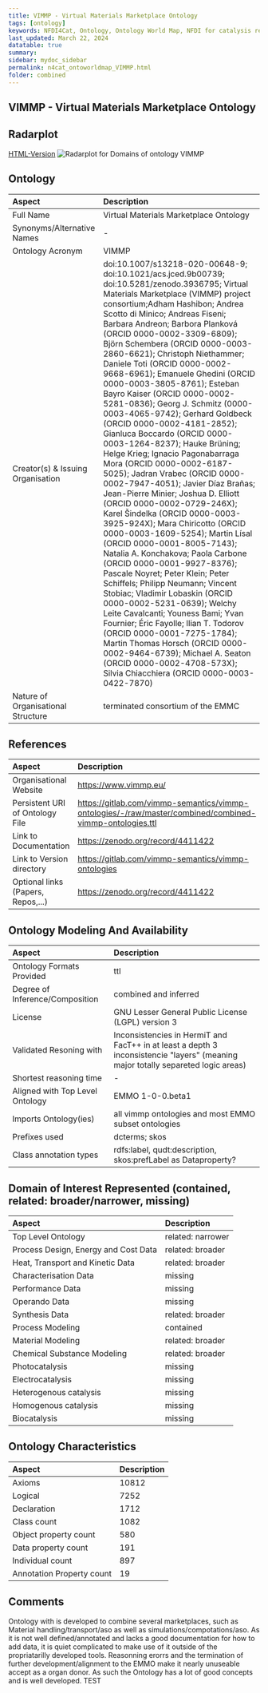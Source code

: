 ```yaml
---
title: VIMMP - Virtual Materials Marketplace Ontology
tags: [ontology]
keywords: NFDI4Cat, Ontology, Ontology World Map, NFDI for catalysis related research, semantic web
last_updated: March 22, 2024
datatable: true
summary:
sidebar: mydoc_sidebar
permalink: n4cat_ontoworldmap_VIMMP.html
folder: combined
---
```

## VIMMP - Virtual Materials Marketplace Ontology


 ## Radarplot 

 [HTML-Version](../radarplots/Radarplot_VIMMP.html) ![Radarplot for Domains of ontology VIMMP](../radarplots/Radarplot_VIMMP.svg) 
## Ontology

|Aspect |Description| 
 |:---|:---|
| Full Name | Virtual Materials Marketplace Ontology |
| Synonyms/Alternative Names | - |
| Ontology Acronym | VIMMP |
| Creator(s) & Issuing Organisation | doi:10.1007/s13218-020-00648-9; doi:10.1021/acs.jced.9b00739; doi:10.5281/zenodo.3936795; Virtual Materials Marketplace (VIMMP) project consortium;Adham Hashibon; Andrea Scotto di Minico; Andreas Fiseni; Barbara Andreon; Barbora Planková (ORCID 0000-0002-3309-6809); Björn Schembera (ORCID 0000-0003-2860-6621); Christoph Niethammer; Daniele Toti (ORCID 0000-0002-9668-6961); Emanuele Ghedini (ORCID 0000-0003-3805-8761); Esteban Bayro Kaiser (ORCID 0000-0002-5281-0836); Georg J. Schmitz (0000-0003-4065-9742); Gerhard Goldbeck (ORCID 0000-0002-4181-2852); Gianluca Boccardo (ORCID 0000-0003-1264-8237); Hauke Brüning; Helge Krieg; Ignacio Pagonabarraga Mora (ORCID 0000-0002-6187-5025); Jadran Vrabec (ORCID 0000-0002-7947-4051); Javier Díaz Brañas; Jean-Pierre Minier; Joshua D. Elliott (ORCID 0000-0002-0729-246X); Karel Šindelka (ORCID 0000-0003-3925-924X); Mara Chiricotto (ORCID 0000-0003-1609-5254); Martin Lísal (ORCID 0000-0001-8005-7143); Natalia A. Konchakova; Paola Carbone (ORCID 0000-0001-9927-8376); Pascale Noyret; Peter Klein; Peter Schiffels; Philipp Neumann; Vincent Stobiac; Vladimir Lobaskin (ORCID 0000-0002-5231-0639); Welchy Leite Cavalcanti; Youness Bami; Yvan Fournier; Éric Fayolle; Ilian T. Todorov (ORCID 0000-0001-7275-1784); Martin Thomas Horsch (ORCID 0000-0002-9464-6739); Michael A. Seaton (ORCID 0000-0002-4708-573X); Silvia Chiacchiera (ORCID 0000-0003-0422-7870) |
| Nature of Organisational Structure | terminated consortium of the EMMC |

## References

|Aspect |Description| 
 |:---|:---|
| Organisational Website | https://www.vimmp.eu/ |
| Persistent URI of Ontology File | https://gitlab.com/vimmp-semantics/vimmp-ontologies/-/raw/master/combined/combined-vimmp-ontologies.ttl |
| Link to Documentation | https://zenodo.org/record/4411422 |
| Link to Version directory | https://gitlab.com/vimmp-semantics/vimmp-ontologies |
| Optional links (Papers, Repos,...) | https://zenodo.org/record/4411422 |

## Ontology Modeling And Availability

|Aspect |Description| 
 |:---|:---|
| Ontology Formats Provided | ttl |
| Degree of Inference/Composition | combined and inferred |
| License | GNU Lesser General Public License (LGPL) version 3 |
| Validated Resoning with | Inconsistencies in HermiT and FacT++ in at least a depth 3 inconsistencie "layers" (meaning major totally separeted logic areas) |
| Shortest reasoning time | - |
| Aligned with Top Level Ontology | EMMO 1-0-0.beta1 |
| Imports Ontology(ies) | all vimmp ontologies and most EMMO subset ontologies |
| Prefixes used | dcterms; skos |
| Class annotation types | rdfs:label, qudt:description, skos:prefLabel as Dataproperty? |

## Domain of Interest Represented (contained, related: broader/narrower, missing)

|Aspect |Description| 
 |:---|:---|
| Top Level Ontology | related: narrower |
| Process Design, Energy and Cost Data | related: broader |
| Heat, Transport and Kinetic Data | related: broader |
| Characterisation Data | missing |
| Performance Data | missing |
| Operando Data | missing |
| Synthesis Data | related: broader |
| Process Modeling | contained |
| Material Modeling | related: broader |
| Chemical Substance Modeling | related: broader |
| Photocatalysis | missing |
| Electrocatalysis | missing |
| Heterogenous catalysis | missing |
| Homogenous catalysis | missing |
| Biocatalysis | missing |

## Ontology Characteristics

|Aspect |Description| 
 |:---|:---|
| Axioms | 10812 |
| Logical | 7252 |
| Declaration | 1712 |
| Class count | 1082 |
| Object property count | 580 |
| Data property count | 191 |
| Individual count | 897 |
| Annotation Property count | 19 |

## Comments

Ontology with is developed to combine several marketplaces, such as Material handling/transport/aso as well as simulations/compotations/aso. As it is not well defined/annotated and lacks a good documentation for how to add data, it is quiet complicated to make use of it outside of the propriatarilly developed tools. Reasonning erorrs and the termination of further development/alignment to the EMMO make it nearly unuseable accept as a organ donor. As such the Ontology has a lot of good concepts and is well developed.
TEST
